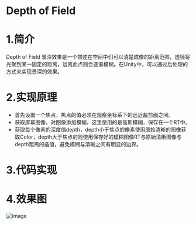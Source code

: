 # Depth of Field

# 1.简介
Depth of Field 景深效果是一个描述在空间中们可以清楚成像的距离范围，透镜将光聚到某一固定的距离，远离此点则会逐渐模糊。在Unity中，可以通过后处理的方式来实现景深的效果。
# 2.实现原理

 - 首先设置一个焦点，焦点的值必须在观察坐标系下的远近裁剪面之间。
 - 获取屏幕图像，对图像添加模糊，这里使用的是高斯模糊，保存在一个RT中。
 - 获取每个像素的深度值depth，depth小于焦点的像素使用原始清晰的图像获取Color，depth大于焦点的则使用保存好的模糊图像RT与原始清晰图像与depth距离的插值，避免模糊与清晰之间有明显的边界。

# 3.代码实现

# 4.效果图
 
![image](https://github.com/YESshowMeCode/CollectionOfUnityShader/blob/master/Assets/ShaderList/FieldDepth/FieldDepth.gif)

